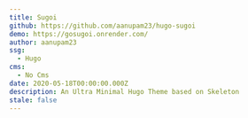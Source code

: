 ```yaml
---
title: Sugoi
github: https://github.com/aanupam23/hugo-sugoi
demo: https://gosugoi.onrender.com/
author: aanupam23
ssg:
  - Hugo
cms:
  - No Cms
date: 2020-05-18T00:00:00.000Z
description: An Ultra Minimal Hugo Theme based on Skeleton
stale: false
---
```

